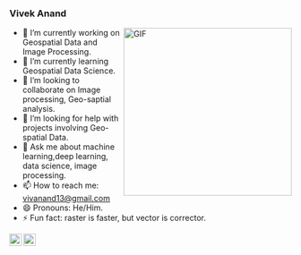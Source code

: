 
### Vivek Anand <img src="https://github.com/hjnilsson/country-flags/blob/master/png250px/in.png" height=15px /> <img src="https://www.google.com/imgres?imgurl=https%3A%2F%2Fi.pinimg.com%2Foriginals%2Fbf%2F1f%2Fa1%2Fbf1fa15cc2f586cb2036dee120297c34.jpg&imgrefurl=https%3A%2F%2Fwww.pinterest.com%2Fpin%2F620230179913515269%2F&tbnid=VbKIb1IiEtucJM&vet=12ahUKEwivuqPw05LsAhWy8DgGHUkmAvcQMygkegUIARCyAg..i&docid=J7IyixFCsSa0XM&w=1200&h=1200&q=location%20symbol&ved=2ahUKEwivuqPw05LsAhWy8DgGHUkmAvcQMygkegUIARCyAg" height=15px />


<img align="right" alt="GIF" height="300px" src="https://media.giphy.com/media/du3J3cXyzhj75IOgvA/giphy.gif" />

- 🔭 I’m currently working on Geospatial Data and Image Processing.
- 🌱 I’m currently learning Geospatial Data Science.
- 👯 I’m looking to collaborate on Image processing, Geo-saptial analysis.
- 🤔 I’m looking for help with projects involving Geo-spatial Data.
- 💬 Ask me about machine learning,deep learning, data science, image processing.
- 📫 How to reach me: vivanand13@gmail.com
- 😄 Pronouns: He/Him.
- ⚡ Fun fact: raster is faster, but vector is corrector.

</a>
<a href="https://www.linkedin.com/in/voodooedd/">
  <img align="left" alt="Vivek's LinkdeIN" width="22px" src="https://cdn.jsdelivr.net/npm/simple-icons@v3/icons/linkedin.svg" />
 </a>
<a href="https://www.hackerrank.com/voodooed">
  <img align="left" alt="Vivek's Hackerank" width="22px" src="https://cdn.jsdelivr.net/npm/simple-icons@v3/icons/hackerrank.svg" />
